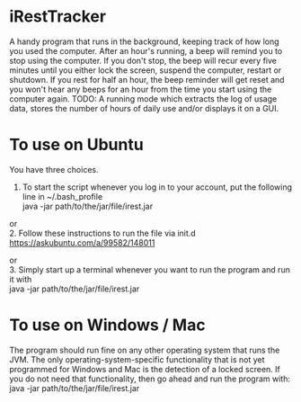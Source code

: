 # iRestTracker
A handy program that runs in the background, keeping track of how long you used the computer.
After an hour's running, a beep will remind you to stop using the computer. If you don't stop, the beep will recur every five minutes until you either lock the screen, suspend the computer, restart or shutdown.
If you rest for half an hour, the beep reminder will get reset and you won't hear any beeps for an hour from the time you start using the computer again.
TODO: A running mode which extracts the log of usage data, stores the number of hours of daily use and/or displays it on a GUI.
  
# To use on Ubuntu
You have three choices.  
1. To start the script whenever you log in to your account, put the following line in ~/.bash_profile  
java -jar path/to/the/jar/file/irest.jar

or  
2. Follow these instructions to run the file via init.d  
https://askubuntu.com/a/99582/148011

or  
3. Simply start up a terminal whenever you want to run the program and run it with  
java -jar path/to/the/jar/file/irest.jar


# To use on Windows / Mac
The program should run fine on any other operating system that runs the JVM. The only operating-system-specific functionality that is not yet programmed for Windows and Mac is the detection of a locked screen. If you do not need that functionality, then go ahead and run the program with:  
java -jar path/to/the/jar/file/irest.jar
